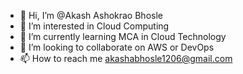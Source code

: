 - 👋 Hi, I’m @Akash Ashokrao Bhosle 
- 👀 I’m interested in Cloud Computing 
- 🌱 I’m currently learning MCA in Cloud Technology 
- 💞️ I’m looking to collaborate on AWS or DevOps
- 📫 How to reach me akashabhosle1206@gmail.com

<!---
Akash1206Ab/Akash1206Ab is a ✨ special ✨ repository because its `README.md` (this file) appears on your GitHub profile.
You can click the Preview link to take a look at your changes.
--->
